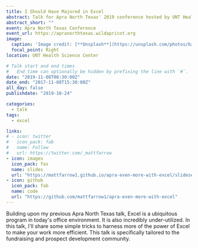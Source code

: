 ```yaml
---
title: I Should Have Majored in Excel
abstract: Talk for Apra North Texas' 2019 conference hosted by UNT Health Science Center.
abstract_short: ""
event: Apra North Texas Conference
event_url: https://apranorthtexas.wildapricot.org
image:
  caption: 'Image credit: [**Unsplash**](https://unsplash.com/photos/bzdhc5b3Bxs)'
  focal_point: Right
location: UNT Health Science Center

# Talk start and end times
#   End time can optionally be hidden by prefixing the line with `#`.
date: "2019-11-08T08:30:00Z"
date_end: "2017-11-08T15:30:00Z"
all_day: false
publishdate: "2019-10-24"

categories:
  - talk
tags:
  - excel

links:
# - icon: twitter
#   icon_pack: fab
#   name: Follow
#   url: https://twitter.com/_mattfarrow
- icon: images
  icon_pack: fas
  name: slides
  url: "https://mattfarrow1.github.io/apra-even-more-with-excel/slides#1"
- icon: github
  icon_pack: fab
  name: code
  url: "https://github.com/mattfarrow1/apra-even-more-with-excel"
---
```


Building upon my previous Apra North Texas talk, Excel is a ubiquitous program in today's office environment. It is also incredibly under-utilized. In this talk, I'll share some simple tricks to harness more of the power of Excel to make your work more efficient. This talk is specifically tailored to the fundraising and prospect development community.
